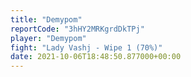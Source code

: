 ```yaml
---
title: "Demypom"
reportCode: "3hHY2MRKgrdDkTPj"
player: "Demypom"
fight: "Lady Vashj - Wipe 1 (70%)"
date: 2021-10-06T18:48:50.877000+00:00
---
```

